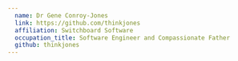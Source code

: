 ```yaml
---
  name: Dr Gene Conroy-Jones
  link: https://github.com/thinkjones
  affiliation: Switchboard Software
  occupation_title: Software Engineer and Compassionate Father
  github: thinkjones
---
```

